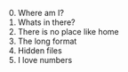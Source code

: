 0. Where am I?
1. Whats in there?
2. There is no place like home
3. The long format
4. Hidden files
5. I love numbers

